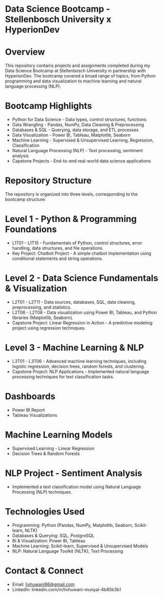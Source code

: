 # Data Science Bootcamp - Stellenbosch University x HyperionDev

# Overview
This repository contains projects and assignments completed during my Data Science Bootcamp at Stellenbosch University in partnership with HyperionDev. The bootcamp covered a broad range of topics, from Python programming and data visualization to machine learning and natural language processing (NLP).

# Bootcamp Highlights
- Python for Data Science - Data types, control structures, functions
- Data Wrangling - Pandas, NumPy, Data Cleaning & Preprocessing
- Databases & SQL - Querying, data storage, and ETL processes
- Data Visualization - Power BI, Tableau, Matplotlib, Seaborn
- Machine Learning - Supervised & Unsupervised Learning, Regression, Classification
- Natural Language Processing (NLP) - Text processing, sentiment analysis
- Capstone Projects - End-to-end real-world data science applications

# Repository Structure
The repository is organized into three levels, corresponding to the bootcamp structure:

# Level 1 - Python & Programming Foundations
- L1T01 - L1T15 - Fundamentals of Python, control structures, error handling, data structures, and file operations.
- Key Project: Chatbot Project - A simple chatbot implementation using conditional statements and string operations.

# Level 2 - Data Science Fundamentals & Visualization
- L2T01 - L2T11 - Data sources, databases, SQL, data cleaning, preprocessing, and statistics.
- L2T06 - L2T08 - Data visualization using Power BI, Tableau, and Python libraries (Matplotlib, Seaborn).
- Capstone Project: Linear Regression in Action - A predictive modeling project using regression techniques.

# Level 3 - Machine Learning & NLP
- L3T01 - L3T06 - Advanced machine learning techniques, including logistic regression, decision trees, random forests, and clustering.
- Capstone Project: NLP Applications - Implemented natural language processing techniques for text classification tasks.


# Dashboards
- Power BI Report 
- Tableau Visualizations
# Machine Learning Models
- Supervised Learning - Linear Regression
- Decision Trees & Random Forests
# NLP Project - Sentiment Analysis
- Implemented a text classification model using Natural Language Processing (NLP) techniques.
# Technologies Used
- Programming: Python (Pandas, NumPy, Matplotlib, Seaborn, Scikit-learn, NLTK)
- Databases & Querying: SQL, PostgreSQL
- BI & Visualization: Power BI, Tableau
- Machine Learning: Scikit-learn, Supervised & Unsupervised Models
- NLP: Natural Language Toolkit (NLTK), Text Processing
# Contact & Connect
- Email: livhuwani96@gmail.com
- LinkedIn: linkedin.com/in/livhuwani-munyai-4b85b3b1
